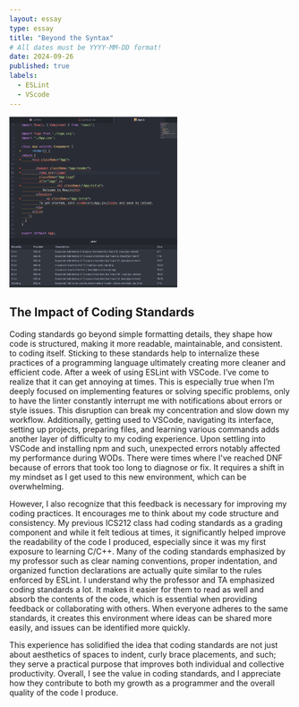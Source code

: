 ```yaml
---
layout: essay
type: essay
title: "Beyond the Syntax"
# All dates must be YYYY-MM-DD format!
date: 2024-09-26
published: true
labels:
  - ESLint
  - VScode
---
```


<div class="text-center p-4">
  <img width="300px" src="../img/eslintimg.png" class="img-thumbnail" >
</div> 

## The Impact of Coding Standards 

Coding standards go beyond simple formatting details, they shape how code is structured, making it more readable, maintainable, and consistent. to coding itself. Sticking to these standards help to internalize these practices of a programming language ultimately creating more cleaner and efficient code. After a week of using ESLint with VSCode. I’ve come to realize that it can get annoying at times. This is especially true when I’m deeply focused on implementing features or solving specific problems, only to have the linter constantly interrupt me with notifications about errors or style issues. This disruption can break my concentration and slow down my workflow. Additionally, getting used to VSCode, navigating its interface, setting up projects, preparing files, and learning various commands adds another layer of difficulty to my coding experience. Upon settling into VSCode and installing npm and such, unexpected errors notably affected my performance during WODs. There were times where I've reached DNF because of errors that took too long to diagnose or fix. It requires a shift in my mindset as I get used to this new environment, which can be overwhelming.

However, I also recognize that this feedback is necessary for improving my coding practices. It encourages me to think about my code structure and consistency. My previous ICS212 class had coding standards as a grading component and while it felt tedious at times, it significantly helped improve the readability of the code I produced, especially since it was my first exposure to learning C/C++. Many of the coding standards emphasized by my professor such as clear naming conventions, proper indentation, and organized function declarations are actually quite similar to the rules enforced by ESLint. I understand why the professor and TA emphasized coding standards a lot. It makes it easier for them to read as well and absorb the contents of the code, which is essential when providing feedback or collaborating with others. When everyone adheres to the same standards, it creates this environment where ideas can be shared more easily, and issues can be identified more quickly.

This experience has solidified the idea that coding standards are not just about aesthetics of spaces to indent, curly brace placements, and such; they serve a practical purpose that improves both individual and collective productivity. Overall, I see the value in coding standards, and I appreciate how they contribute to both my growth as a programmer and the overall quality of the code I produce.
